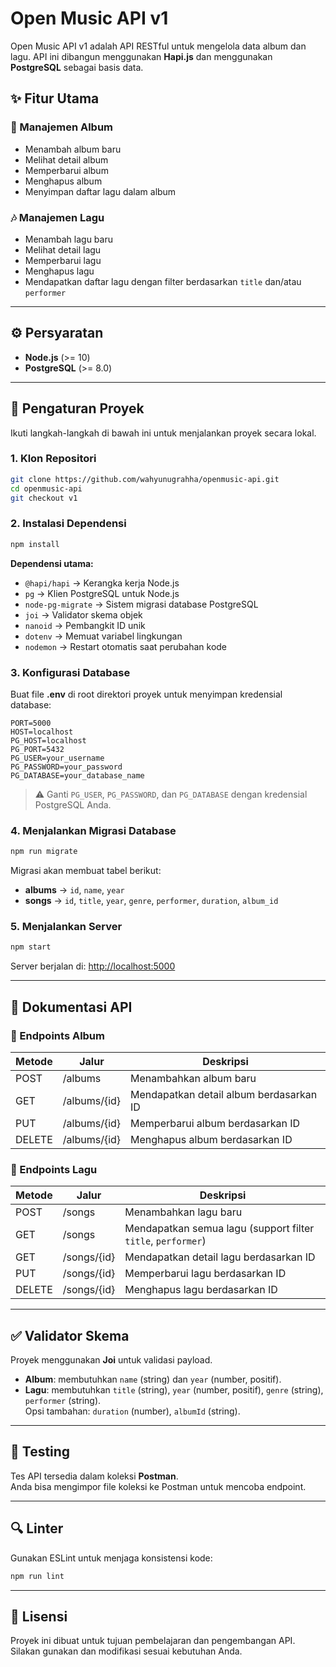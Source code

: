 # Open Music API v1

Open Music API v1 adalah API RESTful untuk mengelola data album dan lagu. API ini dibangun menggunakan **Hapi.js** dan menggunakan **PostgreSQL** sebagai basis data.

## ✨ Fitur Utama

### 🎵 Manajemen Album
- Menambah album baru
- Melihat detail album
- Memperbarui album
- Menghapus album
- Menyimpan daftar lagu dalam album

### 🎶 Manajemen Lagu
- Menambah lagu baru
- Melihat detail lagu
- Memperbarui lagu
- Menghapus lagu
- Mendapatkan daftar lagu dengan filter berdasarkan `title` dan/atau `performer`

---

## ⚙️ Persyaratan

- **Node.js** (>= 10)
- **PostgreSQL** (>= 8.0)

---

## 🚀 Pengaturan Proyek

Ikuti langkah-langkah di bawah ini untuk menjalankan proyek secara lokal.

### 1. Klon Repositori
```bash
git clone https://github.com/wahyunugrahha/openmusic-api.git
cd openmusic-api
git checkout v1
```

### 2. Instalasi Dependensi
```bash
npm install
```

**Dependensi utama:**
- `@hapi/hapi` → Kerangka kerja Node.js
- `pg` → Klien PostgreSQL untuk Node.js
- `node-pg-migrate` → Sistem migrasi database PostgreSQL
- `joi` → Validator skema objek
- `nanoid` → Pembangkit ID unik
- `dotenv` → Memuat variabel lingkungan
- `nodemon` → Restart otomatis saat perubahan kode

### 3. Konfigurasi Database
Buat file **.env** di root direktori proyek untuk menyimpan kredensial database:

```env
PORT=5000
HOST=localhost
PG_HOST=localhost
PG_PORT=5432
PG_USER=your_username
PG_PASSWORD=your_password
PG_DATABASE=your_database_name
```

> ⚠️ Ganti `PG_USER`, `PG_PASSWORD`, dan `PG_DATABASE` dengan kredensial PostgreSQL Anda.

### 4. Menjalankan Migrasi Database
```bash
npm run migrate
```

Migrasi akan membuat tabel berikut:
- **albums** → `id`, `name`, `year`
- **songs** → `id`, `title`, `year`, `genre`, `performer`, `duration`, `album_id`

### 5. Menjalankan Server
```bash
npm start
```

Server berjalan di: [http://localhost:5000](http://localhost:5000)

---

## 📖 Dokumentasi API

### 📀 Endpoints Album
| Metode | Jalur          | Deskripsi                          |
|--------|----------------|------------------------------------|
| POST   | /albums        | Menambahkan album baru             |
| GET    | /albums/{id}   | Mendapatkan detail album berdasarkan ID |
| PUT    | /albums/{id}   | Memperbarui album berdasarkan ID   |
| DELETE | /albums/{id}   | Menghapus album berdasarkan ID     |

### 🎼 Endpoints Lagu
| Metode | Jalur          | Deskripsi                          |
|--------|----------------|------------------------------------|
| POST   | /songs         | Menambahkan lagu baru              |
| GET    | /songs         | Mendapatkan semua lagu (support filter `title`, `performer`) |
| GET    | /songs/{id}    | Mendapatkan detail lagu berdasarkan ID |
| PUT    | /songs/{id}    | Memperbarui lagu berdasarkan ID    |
| DELETE | /songs/{id}    | Menghapus lagu berdasarkan ID      |

---

## ✅ Validator Skema

Proyek menggunakan **Joi** untuk validasi payload.

- **Album**: membutuhkan `name` (string) dan `year` (number, positif).
- **Lagu**: membutuhkan `title` (string), `year` (number, positif), `genre` (string), `performer` (string).  
  Opsi tambahan: `duration` (number), `albumId` (string).

---

## 🧪 Testing
Tes API tersedia dalam koleksi **Postman**.  
Anda bisa mengimpor file koleksi ke Postman untuk mencoba endpoint.

---

## 🔍 Linter
Gunakan ESLint untuk menjaga konsistensi kode:
```bash
npm run lint
```

---

## 📌 Lisensi
Proyek ini dibuat untuk tujuan pembelajaran dan pengembangan API.  
Silakan gunakan dan modifikasi sesuai kebutuhan Anda.
